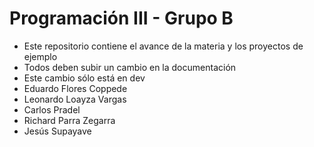 # Programación III - Grupo B
- Este repositorio contiene el avance de la materia y los  proyectos de ejemplo
- Todos deben subir un cambio en la documentación
- Este cambio sólo está en dev
- Eduardo Flores Coppede
- Leonardo Loayza Vargas
- Carlos Pradel
- Richard Parra Zegarra
- Jesús Supayave
